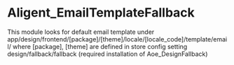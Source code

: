# Aligent_EmailTemplateFallback

This module looks for default email template under app/design/frontend/[package]/[theme]/locale/[locale_code]/template/email/ where [package], [theme] are defined in store config setting design/fallback/fallback (required installation of Aoe_DesignFallback)

